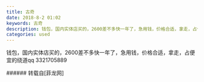 ```yaml
---
title: 古奇
date: 2018-8-2 01:02
keywords: 古奇
description: 钱包，国内实体店买的，2600差不多快一年了，急用钱，价格合适，拿走，占便宜的绕道qq 3321705889
categories: used
---
```

<td class="t_f" id="postmessage_1582296">

钱包，国内实体店买的，2600差不多快一年了，急用钱，价格合适，拿走，占便宜的绕道qq 3321705889<br/>
<img alt="" border="0" class="zoom" data-cf-modified-fb93d86449c175c6d97edafa-="" file="http://www.flw.ph/data/appbyme/upload/image/201808/02/6xZSmmhrUooW.jpg" id="aimg_AK8WU" lazyloadthumb="1" onclick="" onmouseover="" src="http://www.flw.ph/data/appbyme/upload/image/201808/02/6xZSmmhrUooW.jpg"/><br/>
<img alt="" border="0" class="zoom" data-cf-modified-fb93d86449c175c6d97edafa-="" file="http://www.flw.ph/data/appbyme/upload/image/201808/02/XaOy6PQrToqi.jpg" id="aimg_K2D2j" lazyloadthumb="1" onclick="" onmouseover="" src="http://www.flw.ph/data/appbyme/upload/image/201808/02/XaOy6PQrToqi.jpg"/><br/>
<img alt="" border="0" class="zoom" data-cf-modified-fb93d86449c175c6d97edafa-="" file="http://www.flw.ph/data/appbyme/upload/image/201808/02/lu2ChFbBh30J.jpg" id="aimg_B6u48" lazyloadthumb="1" onclick="" onmouseover="" src="http://www.flw.ph/data/appbyme/upload/image/201808/02/lu2ChFbBh30J.jpg"/><br/>
<img alt="" border="0" class="zoom" data-cf-modified-fb93d86449c175c6d97edafa-="" file="http://www.flw.ph/data/appbyme/upload/image/201808/02/mfeM1RlsbjI8.jpg" id="aimg_FT6vJ" lazyloadthumb="1" onclick="" onmouseover="" src="http://www.flw.ph/data/appbyme/upload/image/201808/02/mfeM1RlsbjI8.jpg"/><br/>
<img alt="" border="0" class="zoom" data-cf-modified-fb93d86449c175c6d97edafa-="" file="http://www.flw.ph/data/appbyme/upload/image/201808/02/1Gf3IKI0ak3H.jpg" id="aimg_xrXI1" lazyloadthumb="1" onclick="" onmouseover="" src="http://www.flw.ph/data/appbyme/upload/image/201808/02/1Gf3IKI0ak3H.jpg"/><br/>
<img alt="" border="0" class="zoom" data-cf-modified-fb93d86449c175c6d97edafa-="" file="http://www.flw.ph/data/appbyme/upload/image/201808/02/6pOzRwH7X89N.jpg" id="aimg_LZP9X" lazyloadthumb="1" onclick="" onmouseover="" src="http://www.flw.ph/data/appbyme/upload/image/201808/02/6pOzRwH7X89N.jpg"/><br/>
</td>
###### 转载自[菲龙网]